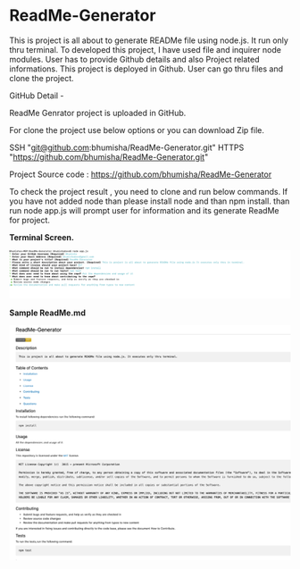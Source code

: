 # ReadMe-Generator

This is project is all about to generate READMe file using node.js. It run only thru terminal. To developed this project, I have used file and inquirer node modules. User has to provide Github details and also Project related informations. This project is deployed in Github. User can go thru files and clone the project.

GitHub Detail -

ReadMe Genrator  project is uploaded in GitHub.

For clone the project use below options or you can download Zip file.

SSH "git@github.com:bhumisha/ReadMe-Generator.git" HTTPS "https://github.com/bhumisha/ReadMe-Generator.git"

Project Source code : https://github.com/bhumisha/ReadMe-Generator

To check the project result , you need to clone and run below commands.
If you have not added node than please install node and than npm install.
than run node app.js will prompt user for information and its generate ReadMe for project.

**Terminal Screen.**

![](src/images/terminalExecution.png)

**Sample ReadMe.md**

![](src/images/sampleReadMe.png)

